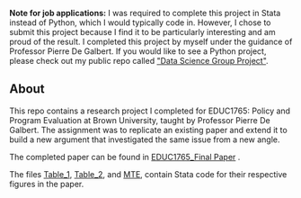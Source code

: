 **Note for job applications:** I was required to complete this project in Stata instead of Python, which I would typically code in. However, I chose to submit this project because I find it to be particularly interesting and am proud of the result. I completed this project by myself under the guidance of Professor Pierre De Galbert. If you would like to see a Python project, please check out my public repo called ["Data Science Group Project"](https://github.com/colbster5/Data-Science-Group-Project). 

## About

This repo contains a research project I completed for EDUC1765: Policy and Program Evaluation at Brown University, taught by Professor Pierre De Galbert. The assignment was to replicate an existing paper and extend it to build a new argument that investigated the same issue from a new angle.

The completed paper can be found in [EDUC1765_Final Paper](</Telesecundaria Project/EDUC1765_ Final Paper.pdf>) . 

The files [Table_1](</Telesecundaria Project/Table_1.do>), [Table_2](</Telesecundaria Project/Table_2.do>), and [MTE](</Telesecundaria Project/MTE.do>), contain Stata code for their respective figures in the paper. 
